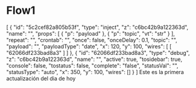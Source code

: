 # Flow1
[
    {
        "id": "5c2cef82a805b53f",
        "type": "inject",
        "z": "c6bc42b9a122363d",
        "name": "",
        "props": [
            {
                "p": "payload"
            },
            {
                "p": "topic",
                "vt": "str"
            }
        ],
        "repeat": "",
        "crontab": "",
        "once": false,
        "onceDelay": 0.1,
        "topic": "",
        "payload": "",
        "payloadType": "date",
        "x": 120,
        "y": 100,
        "wires": [
            [
                "62066df233bad8a3"
            ]
        ]
    },
    {
        "id": "62066df233bad8a3",
        "type": "debug",
        "z": "c6bc42b9a122363d",
        "name": "",
        "active": true,
        "tosidebar": true,
        "console": false,
        "tostatus": false,
        "complete": "false",
        "statusVal": "",
        "statusType": "auto",
        "x": 350,
        "y": 100,
        "wires": []
    }
]
Este es la primera actualización del dia de hoy